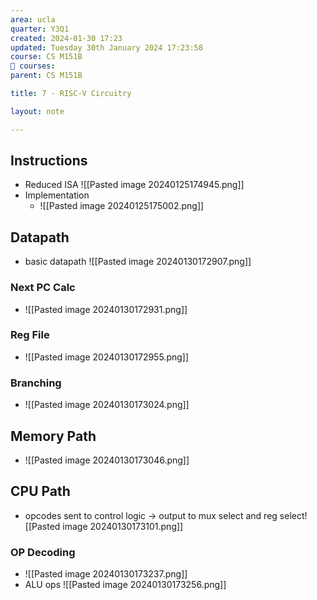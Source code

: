 ```yaml
---
area: ucla
quarter: Y3Q1
created: 2024-01-30 17:23
updated: Tuesday 30th January 2024 17:23:58
course: CS M151B
📕 courses:
parent: CS M151B

title: 7 - RISC-V Circuitry

layout: note

---
```

## Instructions
- Reduced ISA ![[Pasted image 20240125174945.png]]
- Implementation
	- ![[Pasted image 20240125175002.png]]
## Datapath
- basic datapath ![[Pasted image 20240130172907.png]]
### Next PC Calc
- ![[Pasted image 20240130172931.png]]
### Reg File
- ![[Pasted image 20240130172955.png]]
### Branching
- ![[Pasted image 20240130173024.png]]
## Memory Path
- ![[Pasted image 20240130173046.png]]
## CPU Path
- opcodes sent to control logic -> output to mux select and reg select![[Pasted image 20240130173101.png]]
### OP Decoding
- ![[Pasted image 20240130173237.png]]
- ALU ops ![[Pasted image 20240130173256.png]]
